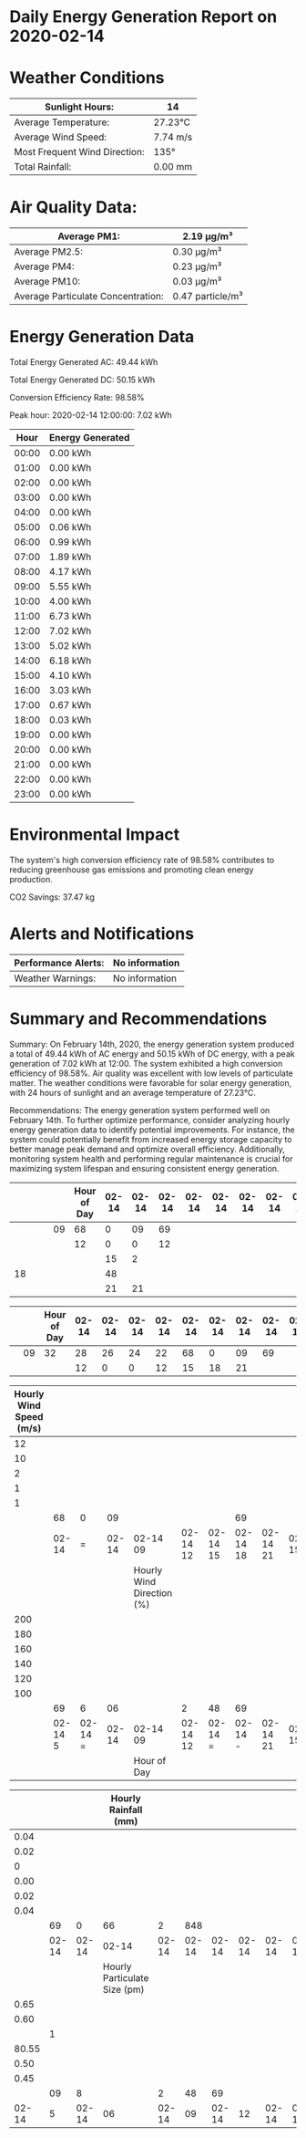 # Daily Energy Generation Report on 2020-02-14

# Weather Conditions

|Sunlight Hours:|14|
|---|---|
|Average Temperature:|27.23°C|
|Average Wind Speed:|7.74 m/s|
|Most Frequent Wind Direction:|135°|
|Total Rainfall:|0.00 mm|

# Air Quality Data:

|Average PM1:|2.19 μg/m³|
|---|---|
|Average PM2.5:|0.30 μg/m³|
|Average PM4:|0.23 μg/m³|
|Average PM10:|0.03 μg/m³|
|Average Particulate Concentration:|0.47 particle/m³|

# Energy Generation Data

Total Energy Generated AC: 49.44 kWh

Total Energy Generated DC: 50.15 kWh

Conversion Efficiency Rate: 98.58%

Peak hour: 2020-02-14 12:00:00: 7.02 kWh

|Hour|Energy Generated|
|---|---|
|00:00|0.00 kWh|
|01:00|0.00 kWh|
|02:00|0.00 kWh|
|03:00|0.00 kWh|
|04:00|0.00 kWh|
|05:00|0.06 kWh|
|06:00|0.99 kWh|
|07:00|1.89 kWh|
|08:00|4.17 kWh|
|09:00|5.55 kWh|
|10:00|4.00 kWh|
|11:00|6.73 kWh|
|12:00|7.02 kWh|
|13:00|5.02 kWh|
|14:00|6.18 kWh|
|15:00|4.10 kWh|
|16:00|3.03 kWh|
|17:00|0.67 kWh|
|18:00|0.03 kWh|
|19:00|0.00 kWh|
|20:00|0.00 kWh|
|21:00|0.00 kWh|
|22:00|0.00 kWh|
|23:00|0.00 kWh|

# Environmental Impact

The system's high conversion efficiency rate of 98.58% contributes to reducing greenhouse gas emissions and promoting clean energy production.

CO2 Savings:
37.47 kg

# Alerts and Notifications

|Performance Alerts:|No information|
|---|---|
|Weather Warnings:|No information|

# Summary and Recommendations

Summary: On February 14th, 2020, the energy generation system produced a total of 49.44 kWh of AC energy and 50.15 kWh of DC energy, with a peak generation of 7.02 kWh at 12:00. The system exhibited a high conversion efficiency of 98.58%. Air quality was excellent with low levels of particulate matter. The weather conditions were favorable for solar energy generation, with 24 hours of sunlight and an average temperature of 27.23°C.

Recommendations: The energy generation system performed well on February 14th. To further optimize performance, consider analyzing hourly energy generation data to identify potential improvements. For instance, the system could potentially benefit from increased energy storage capacity to better manage peak demand and optimize overall efficiency. Additionally, monitoring system health and performing regular maintenance is crucial for maximizing system lifespan and ensuring consistent energy generation.

| | | | |Hour of Day|02-14|02-14|02-14|02-14|02-14|02-14|02-14|02-14|02-15|
|---|---|---|---|---|---|---|---|---|---|---|---|---|---|
| | | |09|68|0|09|69| | | | | | |
| | | | |12|0|0|12| | | | | | |
| | | | | |15|2| | | | | | | |
|18| | | | |48| | | | | | | | |
| | | | | |21|21| | | | | | | |

| | |Hour of Day|02-14|02-14|02-14|02-14|02-14|02-14|02-14|02-14|02-15|
|---|---|---|---|---|---|---|---|---|---|---|---|
| |09|32|28|26|24|22|68|0|09|69| |
| | | |12|0|0|12|15|18|21| | |

|Hourly Wind Speed (m/s)| | | | | | | | | |
|---|---|---|---|---|---|---|---|---|---|
|12| | | | | | | | | |
|10| | | | | | | | | |
|2| | | | | | | | | |
|1| | | | | | | | | |
|1| | | | | | | | | |
| |68|0|09| | | |69| | |
| |02-14|=|02-14|02-14 09|02-14 12|02-14 15|02-14 18|02-14 21|02-15|
| | | | |Hourly Wind Direction (%)| | | | | |
|200| | | | | | | | | |
|180| | | | | | | | | |
|160| | | | | | | | | |
|140| | | | | | | | | |
|120| | | | | | | | | |
|100| | | | | | | | | |
| |69|6|06| |2|48|69| | |
| |02-14 5|02-14 =|02-14|02-14 09|02-14 12|02-14 =|02-14 -|02-14 21|02-15|
| | | | |Hour of Day| | | | | |

| | | |Hourly Rainfall (mm)| | | | | | | | | |
|---|---|---|---|---|---|---|---|---|---|---|---|---|
|0.04| | | | | | | | | | | | |
|0.02| | | | | | | | | | | | |
|0| | | | | | | | | | | | |
|0.00| | | | | | | | | | | | |
|0.02| | | | | | | | | | | | |
|0.04| | | | | | | | | | | | |
| |69|0|66|2|848| | | | | | | |
| |02-14|02-14|02-14|02-14|02-14|02-14|02-14|02-14|02-14|02-14|02-15|00|
| | | |Hourly Particulate Size (pm)| | | | | | | | | |
|0.65| | | | | | | | | | | | |
|0.60| | | | | | | | | | | | |
| |1| | | | | | | | | | | |
|80.55| | | | | | | | | | | | |
|0.50| | | | | | | | | | | | |
|0.45| | | | | | | | | | | | |
| |09|8| |2|48|69| | | | | | |
|02-14|5|02-14|06|02-14|09|02-14|12|02-14|02-14|21|02-15| |